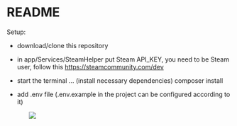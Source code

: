 # README #


Setup:

* download/clone this repository

* in app/Services/SteamHelper put Steam API_KEY, you need to be Steam user, follow this https://steamcommunity.com/dev

* start the terminal ... (install necessary dependencies) composer install

* add .env file (.env.example in the project can be configured according to it)

<div style="display:block;margin:auto;height:80%;width:80%">
  <img src="https://media.giphy.com/media/1gXJ0Mk8EgQGQOuR1T/giphy.gif">
</div>
